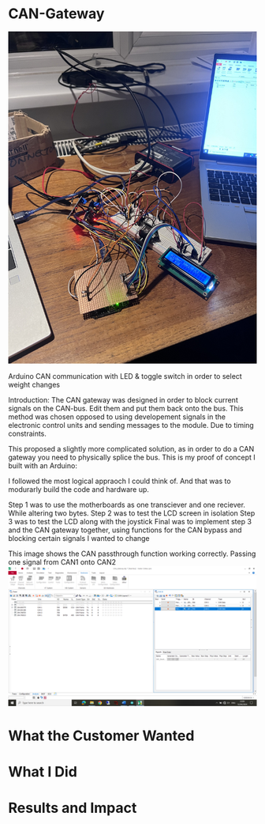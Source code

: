 # CAN-Gateway
![Screenshot](https://github.com/CameronCode22/CAN-Gateway/blob/main/Image_Folder_GitHub/CAN_Gateway.jpg)



Arduino CAN communication with LED &amp; toggle switch in order to select weight changes

Introduction: The CAN gateway was designed in order to block current signals on the CAN-bus. Edit them and put them back onto the bus. This method was chosen opposed to using developement signals in the electronic control units and sending messages to the module. Due to timing constraints.

This proposed a slightly more complicated solution, as in order to do a CAN gateway you need to physically splice the bus. This is my proof of concept I built with an Arduino:

I followed the most logical appraoch I could think of. And that was to modurarly build the code and hardware up.

Step 1 was to use the motherboards as one transciever and one reciever. While altering two bytes.
Step 2 was to test the LCD screen in isolation
Step 3 was to test the LCD along with the joystick
Final was to implement step 3 and the CAN gateway together, using functions for the CAN bypass and blocking certain signals I wanted to change

This image shows the CAN passthrough function working correctly. Passing one signal from CAN1 onto CAN2
![Screenshot](https://github.com/CameronCode22/CAN-Gateway/blob/main/Image_Folder_GitHub/CAN_Passthrough.png?raw=true)


# What the Customer Wanted

# What I Did

# Results and Impact


